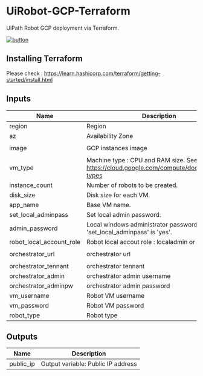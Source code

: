 # UiRobot-GCP-Terraform
 UiPath Robot GCP deployment via Terraform.

 [![button](http://gstatic.com/cloudssh/images/open-btn.png)](https://console.cloud.google.com/cloudshell/open?git_repo=https://github.com/hteo1337/UiRobot-GCP-Terraform&working_dir=UiRobot-GCP-Terraform&tutorial=README.md)

## Installing Terraform
Please check : https://learn.hashicorp.com/terraform/getting-started/install.html


 
## Inputs

| Name | Description | Type | Default | Required |
|------|-------------|:----:|:-----:|:-----:|
| region | Region | string | `"us-west1"` | yes |
| az | Availability Zone | string | `"us-west1-a"` | yes |
| image | GCP instances image | string | `"windows-server-2016-dc-v20190620"` | yes |
| vm\_type | Machine type : CPU and RAM size. See https://cloud.google.com/compute/docs/machine-types | string | `"n1-standard-4"` | yes |
| instance\_count | Number of robots to be created. | string | `"2"` | yes |
| disk\_size | Disk size for each VM. | string | `"50"` | yes |
| app\_name | Base VM name. | string | `"uirobot"` | yes |
| set\_local\_adminpass | Set local admin password. | string | `"yes"` | yes |
| admin\_password | Local windows administrator password. If variable 'set_local_adminpass' is 'yes'. | string | `"Local@dminP@55!*"` | yes |
| robot\_local\_account\_role | Robot local accout role : localadmin or localuser | string | `"localadmin"` | yes |
| orchestrator\_url | orchestrator url | string | `"https://corp-orchestrator.com"` | yes |
| orchestrator\_tennant | orchestrator tennant | string | `"default"` | yes |
| orchestrator\_admin | orchestrator admin username | string | `"admin"` | yes |
| orchestrator\_adminpw | orchestrator admin password | string | `"Orc@dminP@55!*"` | yes |
| vm\_username | Robot VM username | string | `"uirobot"` | yes |
| vm\_password | Robot VM password | string | `"UiRobot@dminP@55!"` | yes |
| robot\_type | Robot type | string | `"Unattended"` | yes |

## Outputs

| Name | Description |
|------|-------------|
| public\_ip | Output variable: Public IP address |

